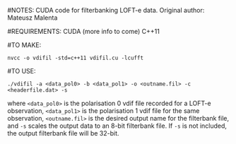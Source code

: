 #NOTES:
CUDA code for filterbanking LOFT-e data.
Original author: Mateusz Malenta

#REQUIREMENTS:
CUDA (more info to come)
C++11

#TO MAKE:
```
nvcc -o vdifil -std=c++11 vdifil.cu -lcufft
```

#TO USE:
```
./vdifil -a <data_pol0> -b <data_pol1> -o <outname.fil> -c <headerfile.dat> -s
```
where `<data_pol0>` is the polarisation 0 vdif file recorded for a LOFT-e observation, `<data_pol1>` is the polarisation 1 vdif file for the same observation, `<outname.fil>` is the desired output name for the filterbank file, and `-s` scales the output data to an 8-bit filterbank file. If `-s` is not included, the output filterbank file will be 32-bit.
